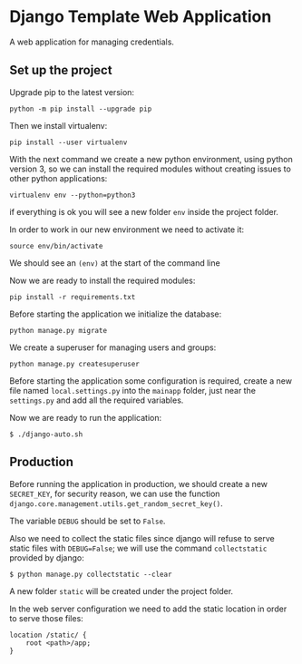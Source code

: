 # Django Template Web Application

A web application for managing credentials.

## Set up the project

Upgrade pip to the latest version:

`python -m pip install --upgrade pip`

Then we install virtualenv:

`pip install --user virtualenv`

With the next command we create a new python environment, using python version 3, so we can install the required modules without creating issues to other python applications:

`virtualenv env --python=python3`

if everything is ok you will see a new folder `env` inside the project folder.

In order to work in our new environment we need to activate it:

`source env/bin/activate`

We should see an `(env)` at the start of the command line

Now we are ready to install the required modules:

`pip install -r requirements.txt`

Before starting the application we initialize the database:

`python manage.py migrate`

We create a superuser for managing users and groups:

`python manage.py createsuperuser`

Before starting the application some configuration is required, create a new file named `local.settings.py` into the `mainapp` folder, just near the `settings.py` and add all the required variables.

Now we are ready to run the application:

    $ ./django-auto.sh

## Production

Before running the application in production, we should create a new `SECRET_KEY`, for security reason,
we can use the function `django.core.management.utils.get_random_secret_key()`.

The variable `DEBUG` should be set to `False`.

Also we need to collect the static files since django will refuse to serve static files with `DEBUG=False`; we will use the command `collectstatic` provided by django:

    $ python manage.py collectstatic --clear

A new folder `static` will be created under the project folder.

In the web server configuration we need to add the static location in order to serve those files:

    location /static/ {
        root <path>/app;
    }
